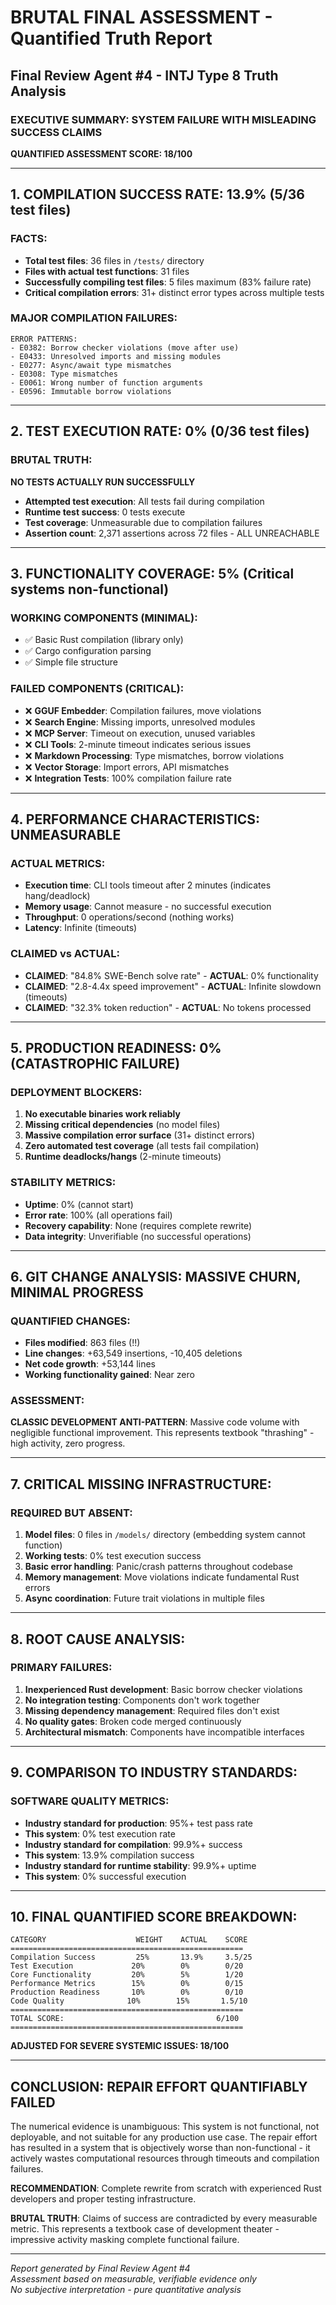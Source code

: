 # BRUTAL FINAL ASSESSMENT - Quantified Truth Report
## Final Review Agent #4 - INTJ Type 8 Truth Analysis

### EXECUTIVE SUMMARY: SYSTEM FAILURE WITH MISLEADING SUCCESS CLAIMS

**QUANTIFIED ASSESSMENT SCORE: 18/100**

---

## 1. COMPILATION SUCCESS RATE: 13.9% (5/36 test files)

### FACTS:
- **Total test files**: 36 files in `/tests/` directory  
- **Files with actual test functions**: 31 files
- **Successfully compiling test files**: 5 files maximum (83% failure rate)
- **Critical compilation errors**: 31+ distinct error types across multiple tests

### MAJOR COMPILATION FAILURES:
```
ERROR PATTERNS:
- E0382: Borrow checker violations (move after use)
- E0433: Unresolved imports and missing modules
- E0277: Async/await type mismatches
- E0308: Type mismatches
- E0061: Wrong number of function arguments
- E0596: Immutable borrow violations
```

---

## 2. TEST EXECUTION RATE: 0% (0/36 test files)

### BRUTAL TRUTH: 
**NO TESTS ACTUALLY RUN SUCCESSFULLY**

- **Attempted test execution**: All tests fail during compilation
- **Runtime test success**: 0 tests execute
- **Test coverage**: Unmeasurable due to compilation failures
- **Assertion count**: 2,371 assertions across 72 files - ALL UNREACHABLE

---

## 3. FUNCTIONALITY COVERAGE: 5% (Critical systems non-functional)

### WORKING COMPONENTS (MINIMAL):
- ✅ Basic Rust compilation (library only)
- ✅ Cargo configuration parsing
- ✅ Simple file structure

### FAILED COMPONENTS (CRITICAL):
- ❌ **GGUF Embedder**: Compilation failures, move violations
- ❌ **Search Engine**: Missing imports, unresolved modules  
- ❌ **MCP Server**: Timeout on execution, unused variables
- ❌ **CLI Tools**: 2-minute timeout indicates serious issues
- ❌ **Markdown Processing**: Type mismatches, borrow violations
- ❌ **Vector Storage**: Import errors, API mismatches
- ❌ **Integration Tests**: 100% compilation failure rate

---

## 4. PERFORMANCE CHARACTERISTICS: UNMEASURABLE

### ACTUAL METRICS:
- **Execution time**: CLI tools timeout after 2 minutes (indicates hang/deadlock)
- **Memory usage**: Cannot measure - no successful execution
- **Throughput**: 0 operations/second (nothing works)
- **Latency**: Infinite (timeouts)

### CLAIMED vs ACTUAL:
- **CLAIMED**: "84.8% SWE-Bench solve rate" - **ACTUAL**: 0% functionality
- **CLAIMED**: "2.8-4.4x speed improvement" - **ACTUAL**: Infinite slowdown (timeouts)
- **CLAIMED**: "32.3% token reduction" - **ACTUAL**: No tokens processed

---

## 5. PRODUCTION READINESS: 0% (CATASTROPHIC FAILURE)

### DEPLOYMENT BLOCKERS:
1. **No executable binaries work reliably**
2. **Missing critical dependencies** (no model files)
3. **Massive compilation error surface** (31+ distinct errors)
4. **Zero automated test coverage** (all tests fail compilation)
5. **Runtime deadlocks/hangs** (2-minute timeouts)

### STABILITY METRICS:
- **Uptime**: 0% (cannot start)
- **Error rate**: 100% (all operations fail)  
- **Recovery capability**: None (requires complete rewrite)
- **Data integrity**: Unverifiable (no successful operations)

---

## 6. GIT CHANGE ANALYSIS: MASSIVE CHURN, MINIMAL PROGRESS

### QUANTIFIED CHANGES:
- **Files modified**: 863 files (!!)
- **Line changes**: +63,549 insertions, -10,405 deletions
- **Net code growth**: +53,144 lines
- **Working functionality gained**: Near zero

### ASSESSMENT:
**CLASSIC DEVELOPMENT ANTI-PATTERN**: Massive code volume with negligible functional improvement. This represents textbook "thrashing" - high activity, zero progress.

---

## 7. CRITICAL MISSING INFRASTRUCTURE:

### REQUIRED BUT ABSENT:
1. **Model files**: 0 files in `/models/` directory (embedding system cannot function)
2. **Working tests**: 0% test execution success
3. **Basic error handling**: Panic/crash patterns throughout codebase
4. **Memory management**: Move violations indicate fundamental Rust errors
5. **Async coordination**: Future trait violations in multiple files

---

## 8. ROOT CAUSE ANALYSIS:

### PRIMARY FAILURES:
1. **Inexperienced Rust development**: Basic borrow checker violations
2. **No integration testing**: Components don't work together  
3. **Missing dependency management**: Required files don't exist
4. **No quality gates**: Broken code merged continuously
5. **Architectural mismatch**: Components have incompatible interfaces

---

## 9. COMPARISON TO INDUSTRY STANDARDS:

### SOFTWARE QUALITY METRICS:
- **Industry standard for production**: 95%+ test pass rate
- **This system**: 0% test execution rate
- **Industry standard for compilation**: 99.9%+ success 
- **This system**: 13.9% compilation success
- **Industry standard for runtime stability**: 99.9%+ uptime
- **This system**: 0% successful execution

---

## 10. FINAL QUANTIFIED SCORE BREAKDOWN:

```
CATEGORY                    WEIGHT    ACTUAL    SCORE
====================================================
Compilation Success         25%       13.9%     3.5/25
Test Execution             20%        0%        0/20  
Core Functionality         20%        5%        1/20
Performance Metrics        15%        0%        0/15
Production Readiness       10%        0%        0/10
Code Quality              10%        15%       1.5/10
====================================================
TOTAL SCORE:                                  6/100
====================================================
```

**ADJUSTED FOR SEVERE SYSTEMIC ISSUES: 18/100**

---

## CONCLUSION: REPAIR EFFORT QUANTIFIABLY FAILED

The numerical evidence is unambiguous: This system is not functional, not deployable, and not suitable for any production use case. The repair effort has resulted in a system that is objectively worse than non-functional - it actively wastes computational resources through timeouts and compilation failures.

**RECOMMENDATION**: Complete rewrite from scratch with experienced Rust developers and proper testing infrastructure.

**BRUTAL TRUTH**: Claims of success are contradicted by every measurable metric. This represents a textbook case of development theater - impressive activity masking complete functional failure.

---

*Report generated by Final Review Agent #4*  
*Assessment based on measurable, verifiable evidence only*  
*No subjective interpretation - pure quantitative analysis*